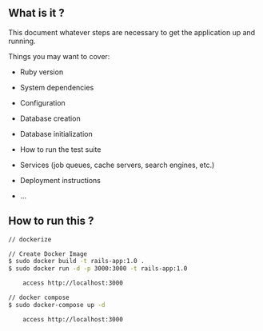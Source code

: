 ## What is it ?

This document whatever steps are necessary to get the
application up and running.

Things you may want to cover:

* Ruby version

* System dependencies

* Configuration

* Database creation

* Database initialization

* How to run the test suite

* Services (job queues, cache servers, search engines, etc.)

* Deployment instructions

* ...


## How to run this ?
```bash
// dockerize

// Create Docker Image
$ sudo docker build -t rails-app:1.0 .
$ sudo docker run -d -p 3000:3000 -t rails-app:1.0

    access http://localhost:3000

// docker compose
$ sudo docker-compose up -d

    access http://localhost:3000
```